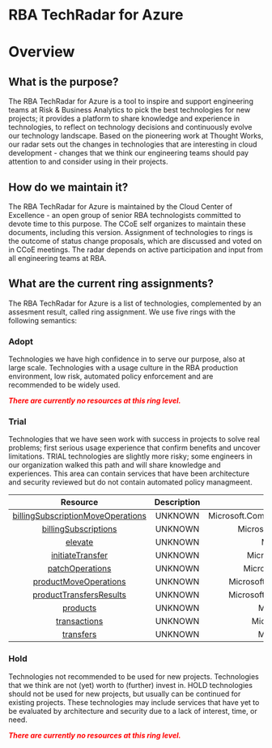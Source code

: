 
RBA TechRadar for Azure
=======================

# Overview

## What is the purpose?


The RBA TechRadar for Azure is a tool to inspire and support engineering teams at Risk & Business Analytics to pick the best technologies for new projects; it provides a platform to share knowledge and experience in technologies, to reflect on technology decisions and continuously evolve our technology landscape.  Based on the pioneering work at Thought Works, our radar sets out the changes in technologies that are interesting in cloud development - changes that we think our engineering teams should pay attention to and consider using in their projects.
## How do we maintain it?


The RBA TechRadar for Azure is maintained by the Cloud Center of Excellence - an open group of senior RBA technologists committed to devote time to this purpose.  The CCoE self organizes to maintain these documents, including this version.  Assignment of technologies to rings is the outcome of status change proposals, which are discussed and voted on in CCoE meetings.  The radar depends on active participation and input from all engineering teams at RBA.
## What are the current ring assignments?


The RBA TechRadar for Azure is a list of technologies, complemented by an assesment result, called ring assignment.  We use five rings with the following semantics:
### Adopt


Technologies we have high confidence in to serve our purpose, also at large scale.  Technologies with a usage culture in the RBA production environment, low risk, automated policy enforcement and are recommended to be widely used.  
  
***<font color="red"> There are currently no resources at this ring level. </font>***
### Trial


Technologies that we have seen work with success in projects to solve real problems;  first serious usage experience that confirm benefits and uncover limitations.  TRIAL technologies are slightly more risky; some engineers in our organization walked this path and will share knowledge and experiences.  This area can contain services that have been architecture and security reviewed but do not contain automated policy managmeent.  

|Resource|Description|Path|Status|
| :---: | :---: | :---: | :---: |
|[billingSubscriptionMoveOperations](https://github.com/openrba/python-azure-techradar/Microsoft.Compute/billingAccounts/invoiceSections/billingSubscriptionMoveOperations/README.md)|UNKNOWN|Microsoft.Compute/billingAccounts/invoiceSections/billingSubscriptionMoveOperations|TRIAL|
|[billingSubscriptions](https://github.com/openrba/python-azure-techradar/Microsoft.Compute/billingAccounts/invoiceSections/billingSubscriptions/README.md)|UNKNOWN|Microsoft.Compute/billingAccounts/invoiceSections/billingSubscriptions|TRIAL|
|[elevate](https://github.com/openrba/python-azure-techradar/Microsoft.Compute/billingAccounts/invoiceSections/elevate/README.md)|UNKNOWN|Microsoft.Compute/billingAccounts/invoiceSections/elevate|TRIAL|
|[initiateTransfer](https://github.com/openrba/python-azure-techradar/Microsoft.Compute/billingAccounts/invoiceSections/initiateTransfer/README.md)|UNKNOWN|Microsoft.Compute/billingAccounts/invoiceSections/initiateTransfer|TRIAL|
|[patchOperations](https://github.com/openrba/python-azure-techradar/Microsoft.Compute/billingAccounts/invoiceSections/patchOperations/README.md)|UNKNOWN|Microsoft.Compute/billingAccounts/invoiceSections/patchOperations|TRIAL|
|[productMoveOperations](https://github.com/openrba/python-azure-techradar/Microsoft.Compute/billingAccounts/invoiceSections/productMoveOperations/README.md)|UNKNOWN|Microsoft.Compute/billingAccounts/invoiceSections/productMoveOperations|TRIAL|
|[productTransfersResults](https://github.com/openrba/python-azure-techradar/Microsoft.Compute/billingAccounts/invoiceSections/productTransfersResults/README.md)|UNKNOWN|Microsoft.Compute/billingAccounts/invoiceSections/productTransfersResults|TRIAL|
|[products](https://github.com/openrba/python-azure-techradar/Microsoft.Compute/billingAccounts/invoiceSections/products/README.md)|UNKNOWN|Microsoft.Compute/billingAccounts/invoiceSections/products|TRIAL|
|[transactions](https://github.com/openrba/python-azure-techradar/Microsoft.Compute/billingAccounts/invoiceSections/transactions/README.md)|UNKNOWN|Microsoft.Compute/billingAccounts/invoiceSections/transactions|TRIAL|
|[transfers](https://github.com/openrba/python-azure-techradar/Microsoft.Compute/billingAccounts/invoiceSections/transfers/README.md)|UNKNOWN|Microsoft.Compute/billingAccounts/invoiceSections/transfers|TRIAL|

### Hold


Technologies not recommended to be used for new projects. Technologies that we think are not (yet) worth to (further) invest in.  HOLD technologies should not be used for new projects, but usually can be continued for existing projects.  These technologies may include services that have yet to be evaluated by architecture and security due to a lack of interest, time, or need.  
  
***<font color="red"> There are currently no resources at this ring level. </font>***